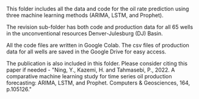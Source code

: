 This folder includes all the data and code for the oil rate prediction using three machine learning methods (ARIMA, LSTM, and Prophet).

The revision sub-folder has both code and production data for all 65 wells in the unconventional resources Denver-Julesburg (DJ) Basin.

All the code files are written in Google Colab. The csv files of production data for all wells are saved in the Google Drive for easy access. 

The publication is also included in this folder. Please consider citing this paper if needed - "Ning, Y., Kazemi, H. and Tahmasebi, P., 2022. A comparative machine learning study for time series oil production forecasting: ARIMA, LSTM, and Prophet. Computers & Geosciences, 164, p.105126."
